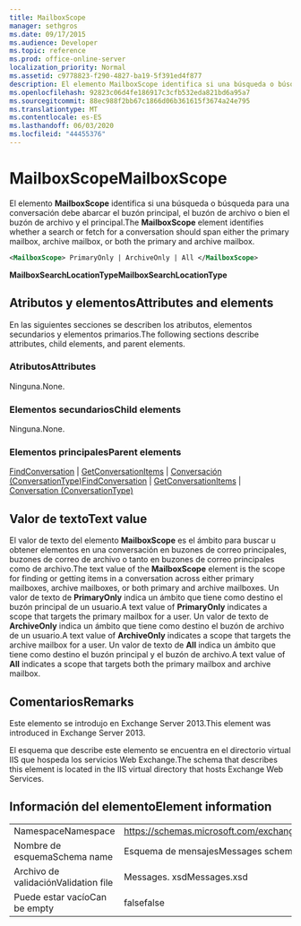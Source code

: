 ```yaml
---
title: MailboxScope
manager: sethgros
ms.date: 09/17/2015
ms.audience: Developer
ms.topic: reference
ms.prod: office-online-server
localization_priority: Normal
ms.assetid: c9778823-f290-4827-ba19-5f391ed4f877
description: El elemento MailboxScope identifica si una búsqueda o búsqueda para una conversación debe abarcar el buzón principal, el buzón de archivo o bien el buzón de archivo y el principal.
ms.openlocfilehash: 92823c06d4fe186917c3cfb532eda821bd6a95a7
ms.sourcegitcommit: 88ec988f2bb67c1866d06b361615f3674a24e795
ms.translationtype: MT
ms.contentlocale: es-ES
ms.lasthandoff: 06/03/2020
ms.locfileid: "44455376"
---
```

# <a name="mailboxscope"></a><span data-ttu-id="827a6-103">MailboxScope</span><span class="sxs-lookup"><span data-stu-id="827a6-103">MailboxScope</span></span>

<span data-ttu-id="827a6-104">El elemento **MailboxScope** identifica si una búsqueda o búsqueda para una conversación debe abarcar el buzón principal, el buzón de archivo o bien el buzón de archivo y el principal.</span><span class="sxs-lookup"><span data-stu-id="827a6-104">The **MailboxScope** element identifies whether a search or fetch for a conversation should span either the primary mailbox, archive mailbox, or both the primary and archive mailbox.</span></span> 
  
```XML
<MailboxScope> PrimaryOnly | ArchiveOnly | All </MailboxScope>
```

<span data-ttu-id="827a6-105">**MailboxSearchLocationType**</span><span class="sxs-lookup"><span data-stu-id="827a6-105">**MailboxSearchLocationType**</span></span>

## <a name="attributes-and-elements"></a><span data-ttu-id="827a6-106">Atributos y elementos</span><span class="sxs-lookup"><span data-stu-id="827a6-106">Attributes and elements</span></span>

<span data-ttu-id="827a6-107">En las siguientes secciones se describen los atributos, elementos secundarios y elementos primarios.</span><span class="sxs-lookup"><span data-stu-id="827a6-107">The following sections describe attributes, child elements, and parent elements.</span></span>
  
### <a name="attributes"></a><span data-ttu-id="827a6-108">Atributos</span><span class="sxs-lookup"><span data-stu-id="827a6-108">Attributes</span></span>

<span data-ttu-id="827a6-109">Ninguna.</span><span class="sxs-lookup"><span data-stu-id="827a6-109">None.</span></span>
  
### <a name="child-elements"></a><span data-ttu-id="827a6-110">Elementos secundarios</span><span class="sxs-lookup"><span data-stu-id="827a6-110">Child elements</span></span>

<span data-ttu-id="827a6-111">Ninguna.</span><span class="sxs-lookup"><span data-stu-id="827a6-111">None.</span></span>
  
### <a name="parent-elements"></a><span data-ttu-id="827a6-112">Elementos principales</span><span class="sxs-lookup"><span data-stu-id="827a6-112">Parent elements</span></span>

<span data-ttu-id="827a6-113">[FindConversation](findconversation.md)  |  [GetConversationItems](getconversationitems.md)  |  [Conversación (ConversationType)](conversation-conversationtype.md)</span><span class="sxs-lookup"><span data-stu-id="827a6-113">[FindConversation](findconversation.md) | [GetConversationItems](getconversationitems.md) | [Conversation (ConversationType)](conversation-conversationtype.md)</span></span>
  
## <a name="text-value"></a><span data-ttu-id="827a6-114">Valor de texto</span><span class="sxs-lookup"><span data-stu-id="827a6-114">Text value</span></span>

<span data-ttu-id="827a6-115">El valor de texto del elemento **MailboxScope** es el ámbito para buscar u obtener elementos en una conversación en buzones de correo principales, buzones de correo de archivo o tanto en buzones de correo principales como de archivo.</span><span class="sxs-lookup"><span data-stu-id="827a6-115">The text value of the **MailboxScope** element is the scope for finding or getting items in a conversation across either primary mailboxes, archive mailboxes, or both primary and archive mailboxes.</span></span> <span data-ttu-id="827a6-116">Un valor de texto de **PrimaryOnly** indica un ámbito que tiene como destino el buzón principal de un usuario.</span><span class="sxs-lookup"><span data-stu-id="827a6-116">A text value of **PrimaryOnly** indicates a scope that targets the primary mailbox for a user.</span></span> <span data-ttu-id="827a6-117">Un valor de texto de **ArchiveOnly** indica un ámbito que tiene como destino el buzón de archivo de un usuario.</span><span class="sxs-lookup"><span data-stu-id="827a6-117">A text value of **ArchiveOnly** indicates a scope that targets the archive mailbox for a user.</span></span> <span data-ttu-id="827a6-118">Un valor de texto de **All** indica un ámbito que tiene como destino el buzón principal y el buzón de archivo.</span><span class="sxs-lookup"><span data-stu-id="827a6-118">A text value of **All** indicates a scope that targets both the primary mailbox and archive mailbox.</span></span> 
  
## <a name="remarks"></a><span data-ttu-id="827a6-119">Comentarios</span><span class="sxs-lookup"><span data-stu-id="827a6-119">Remarks</span></span>

<span data-ttu-id="827a6-120">Este elemento se introdujo en Exchange Server 2013.</span><span class="sxs-lookup"><span data-stu-id="827a6-120">This element was introduced in Exchange Server 2013.</span></span>
  
<span data-ttu-id="827a6-121">El esquema que describe este elemento se encuentra en el directorio virtual IIS que hospeda los servicios Web Exchange.</span><span class="sxs-lookup"><span data-stu-id="827a6-121">The schema that describes this element is located in the IIS virtual directory that hosts Exchange Web Services.</span></span>
  
## <a name="element-information"></a><span data-ttu-id="827a6-122">Información del elemento</span><span class="sxs-lookup"><span data-stu-id="827a6-122">Element information</span></span>

|||
|:-----|:-----|
|<span data-ttu-id="827a6-123">Namespace</span><span class="sxs-lookup"><span data-stu-id="827a6-123">Namespace</span></span>  <br/> |https://schemas.microsoft.com/exchange/services/2006/messages  <br/> |
|<span data-ttu-id="827a6-124">Nombre de esquema</span><span class="sxs-lookup"><span data-stu-id="827a6-124">Schema name</span></span>  <br/> |<span data-ttu-id="827a6-125">Esquema de mensajes</span><span class="sxs-lookup"><span data-stu-id="827a6-125">Messages schema</span></span>  <br/> |
|<span data-ttu-id="827a6-126">Archivo de validación</span><span class="sxs-lookup"><span data-stu-id="827a6-126">Validation file</span></span>  <br/> |<span data-ttu-id="827a6-127">Messages. xsd</span><span class="sxs-lookup"><span data-stu-id="827a6-127">Messages.xsd</span></span>  <br/> |
|<span data-ttu-id="827a6-128">Puede estar vacío</span><span class="sxs-lookup"><span data-stu-id="827a6-128">Can be empty</span></span>  <br/> |<span data-ttu-id="827a6-129">false</span><span class="sxs-lookup"><span data-stu-id="827a6-129">false</span></span>  <br/> |
   

